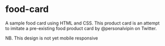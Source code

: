 # food-card
 A sample food card using HTML and CSS. This product card is an attempt to imitate a pre-existing food product card by @personalvipin on Twitter. 

 NB. This design is not yet mobile responsive
